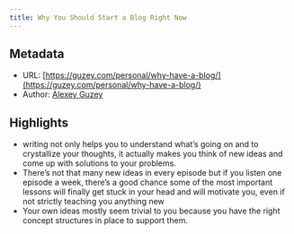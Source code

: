 ```yaml
---
title: Why You Should Start a Blog Right Now
---
```

## Metadata
* URL: [https://guzey.com/personal/why-have-a-blog/](https://guzey.com/personal/why-have-a-blog/)
* Author: [Alexey Guzey](None)

## Highlights
* writing not only helps you to understand what’s going on and to crystallize your thoughts, it actually makes you think of new ideas and come up with solutions to your problems.
* There’s not that many new ideas in every episode but if you listen one episode a week, there’s a good chance some of the most important lessons will finally get stuck in your head and will motivate you, even if not strictly teaching you anything new
* Your own ideas mostly seem trivial to you because you have the right concept structures in place to support them.